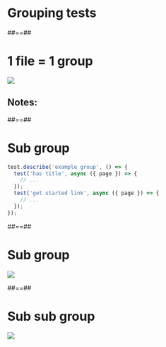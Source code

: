 <!-- .slide: class="transition" -->

# Grouping tests

##==##

# 1 file = 1 group

![](./assets/images/02-getting-started/group-by-file.png)

Notes:
- 

##==##

<!-- .slide: class="with-code" -->

# Sub group

```TypeScript
test.describe('example group', () => {
  test('has title', async ({ page }) => {
    // ...
  });
  test('get started link', async ({ page }) => {
    // ...
  });
});

```

<!-- .element: class="big-code" -->

##==##

# Sub group

![](./assets/images/02-getting-started/group-with-describe.png)

##==##

# Sub sub group

![](./assets/images/02-getting-started/group-with-describe-with-describe.png)

